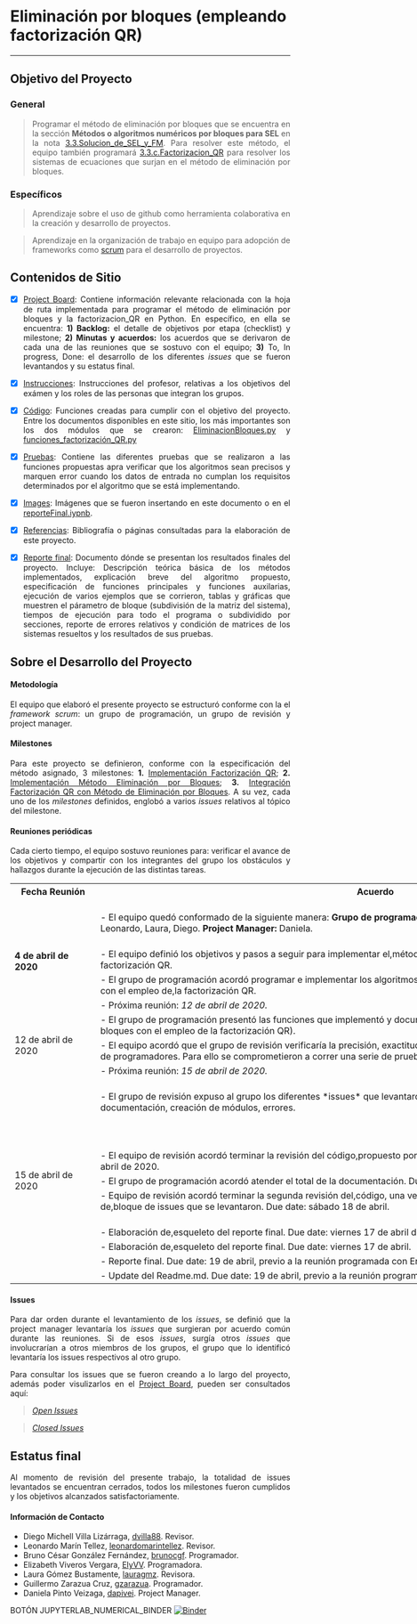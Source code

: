  # Eliminación por bloques (empleando factorización QR)

***
<div align="justify">

## Objetivo del Proyecto

### General

> Programar el método de eliminación por bloques que se encuentra en la sección **Métodos o algoritmos numéricos por bloques para SEL** en la nota [3.3.Solucion_de_SEL_y_FM](https://github.com/ITAM-DS/analisis-numerico-computo-cientifico/blob/master/temas/III.computo_matricial/3.3.Solucion_de_SEL_y_FM.ipynb). Para resolver este método, el equipo también programará  [3.3.c.Factorizacion_QR](https://github.com/ITAM-DS/analisis-numerico-computo-cientifico/blob/master/temas/III.computo_matricial/3.3.c.Factorizacion_QR.ipynb) para resolver los sistemas de ecuaciones que surjan en el método de eliminación por bloques.

### Específicos


>Aprendizaje sobre el uso de github como herramienta colaborativa en la creación y desarrollo de proyectos.

>Aprendizaje en la organización de trabajo en equipo para adopción de frameworks como [scrum](https://www.youtube.com/watch?v=b02ZkndLk1Y&feature=emb_logo) para el desarrollo de proyectos.

## Contenidos de Sitio

- [X] [Project Board](https://github.com/mno-2020-gh-classroom/ex-modulo-3-comp-matricial-qr-dapivei/projects/1): Contiene información relevante relacionada con la hoja de ruta implementada para programar el método de eliminación por bloques y la factorizacion_QR en Python. En específico, en ella se encuentra: **1) Backlog:**  el detalle de objetivos por etapa (checklist) y milestone; **2) Minutas y acuerdos:** los acuerdos que se derivaron de cada una de las reuniones que se sostuvo con el equipo; **3)** To, In progress, Done: el desarrollo de los diferentes *issues* que se fueron levantandos y su estatus final.


- [X] [Instrucciones](https://github.com/mno-2020-gh-classroom/ex-modulo-3-comp-matricial-qr-dapivei/blob/master/instrucciones.md): Instrucciones del profesor, relativas a los objetivos del exámen y los roles de las personas que integran los grupos.

- [X] [Código](https://github.com/mno-2020-gh-classroom/ex-modulo-3-comp-matricial-qr-dapivei/tree/master/Codigo): Funciones creadas para cumplir con el objetivo del proyecto. Entre los documentos disponibles en este sitio, los más importantes son los dos módulos que se crearon: [EliminacionBloques.py](https://github.com/mno-2020-gh-classroom/ex-modulo-3-comp-matricial-qr-dapivei/tree/master/Codigo) y [funciones_factorización_QR.py](https://github.com/mno-2020-gh-classroom/ex-modulo-3-comp-matricial-qr-dapivei/blob/master/Codigo/funciones_factorizacion_QR.py)

- [X] [Pruebas](https://github.com/mno-2020-gh-classroom/ex-modulo-3-comp-matricial-qr-dapivei/tree/master/Pruebas): Contiene las diferentes pruebas que se realizaron a las funciones propuestas apra verificar que los algoritmos sean precisos y marquen error cuando los datos de entrada no cumplan los requisitos determinados por el algoritmo que se está implementando.


- [X] [Images](https://github.com/mno-2020-gh-classroom/ex-modulo-3-comp-matricial-qr-dapivei/tree/master/Images): Imágenes que se fueron insertando en este documento o en el [reporteFinal.iypnb](https://github.com/mno-2020-gh-classroom/ex-modulo-3-comp-matricial-qr-dapivei/blob/master/reporteFinal.ipynb).


- [X] [Referencias](https://github.com/mno-2020-gh-classroom/ex-modulo-3-comp-matricial-qr-dapivei/tree/master/Referencias): Bibliografía o páginas consultadas para la elaboración de este proyecto.

- [X] [Reporte final](https://github.com/mno-2020-gh-classroom/ex-modulo-3-comp-matricial-qr-dapivei/blob/master/reporteFinal.ipynb): Documento dónde se presentan los resultados finales del proyecto. Incluye: Descripción teórica básica de los métodos implementados, explicación breve del algoritmo propuesto, especificación de funciones principales y funciones auxilarias, ejecución de varios ejemplos que se corrieron, tablas y gráficas que muestren el párametro de bloque (subdivisión de la matriz del sistema), tiempos de ejecución para todo el programa o subdividido por secciones, reporte de errores relativos y condición de matrices de los sistemas resueltos y los resultados de sus pruebas.

## Sobre el Desarrollo del Proyecto


#### Metodología

El equipo que elaboró el presente proyecto se estructuró conforme con la el *framework scrum*: un grupo de programación, un grupo de revisión y project manager.

#### Milestones

Para este proyecto se definieron, conforme con la especificación del método asignado, 3 milestones: **1.** [Implementación Factorización QR](https://github.com/mno-2020-gh-classroom/ex-modulo-3-comp-matricial-qr-dapivei/milestone/1); **2.** [Implementación Método Eliminación por Bloques](https://github.com/mno-2020-gh-classroom/ex-modulo-3-comp-matricial-qr-dapivei/milestone/2); **3.** [Integración Factorización QR con Método de Eliminación por Bloques](https://github.com/mno-2020-gh-classroom/ex-modulo-3-comp-matricial-qr-dapivei/milestone/3). A su vez, cada uno de los *milestones* definidos, englobó a varios *issues* relativos al tópico del milestone.

#### Reuniones periódicas

Cada cierto tiempo, el equipo sostuvo reuniones para: verificar el avance de los objetivos y compartir con los integrantes del grupo los obstáculos y hallazgos durante la ejecución de las distintas tareas.

<center>

<table class="tg" style="undefined;table-layout: fixed; width: 1160px">
<colgroup>
<col style="width: 154.166667px">
<col style="width: 1006.166667px">
</colgroup>
  <tr>
    <th class="tg-a0p1">Fecha Reunión</th>
    <th class="tg-a0p1">Acuerdo</th>
  </tr>
  <tr>
    <td class="tg-60hh" rowspan="4"><br><span style="font-weight:bold">4 de abril de 2020</span></td>
    <td class="tg-lsux"><br>- El equipo quedó conformado de la siguiente manera: <span style="font-weight:bold">Grupo de programación:</span> Bruno, Eli, Guillermo. <span style="font-weight:bold">Grupo de Revisión: </span>Leonardo, Laura, Diego. <span style="font-weight:bold">Project Manager: </span>Daniela.<br><br></td>
  </tr>
  <tr>
    <td class="tg-cwfa">- El equipo definió los objetivos y pasos a seguir para implementar el,método de eliminación por bloques con el empleo de la factorización QR.</td>
  </tr>
  <tr>
    <td class="tg-lsux">- El grupo de programación acordó programar e implementar los algoritmos,necesarios para el método de eliminación por bloques con el empleo de,la factorización QR.</td>
  </tr>
  <tr>
    <td class="tg-cwfa">- Próxima reunión: <span style="font-style:italic">12 de abril de 2020.</span></td>
  </tr>
  <tr>
    <td class="tg-wz24" rowspan="3">12 de abril de 2020<br></td>
    <td class="tg-lsux">- El grupo de programación presentó las funciones que implementó y documentó (necesarias para el método de eliminación de bloques con el empleo de la factorización QR).</td>
  </tr>
  <tr>
    <td class="tg-boy4">- El equipo acordó que el grupo de revisión verificaría la precisión, exactitud y documentación del código presentado por el grupo de programadores. Para ello se comprometieron a correr una serie de pruebas,unitarias. Due date: miercóles 15 de abril.</td>
  </tr>
  <tr>
    <td class="tg-v0dp">- Próxima reunión: <span style="font-style:italic">15 de abril de 2020.</span></td>
  </tr>
  <tr>
    <td class="tg-d6wr" rowspan="8">15 de abril de 2020<br></td>
    <td class="tg-cwfa"><br>- El grupo de revisión expuso al grupo los diferentes *issues* que levantaron en relación con: unit testing, estandarización de la documentación, creación de módulos, errores.<br><br><br><br></td>
  </tr>
  <tr>
    <td class="tg-lsux">- El equipo de revisión acordó terminar la revisión del código,propuesto por el equipo de programadores. Due date:jueves 16 de abril de 2020.<br></td>
  </tr>
  <tr>
    <td class="tg-cwfa">- El grupo de programación acordó atender el total de la documentación. Due date: viernes 17 de abril de 2020.<br></td>
  </tr>
  <tr>
    <td class="tg-lsux">- Equipo de revisión acordó terminar la segunda revisión del,código, una vez que el equipo de programación atienda el primer de,bloque de issues que se levantaron. Due date: sábado 18 de abril.</td>
  </tr>
  <tr>
    <td class="tg-cwfa"><br>- Elaboración de,esqueleto del reporte final. Due date: viernes 17 de abril de 2020.<br></td>
  </tr>
  <tr>
    <td class="tg-lsux">- Elaboración de,esqueleto del reporte final. Due date: viernes 17 de abril.</td>
  </tr>
  <tr>
    <td class="tg-cwfa">- Reporte final. Due date: 19 de abril, previo a la reunión programada con Erick.</td>
  </tr>
  <tr>
    <td class="tg-v0dp">- Update del Readme.md. Due date: 19 de abril, previo a la reunión programada con Erick.</td>
  </tr>
</table>

</center>

#### Issues

Para dar orden durante el levantamiento de los *issues*, se definió que la project manager levantaría los *issues* que surgieran por acuerdo común durante las reuniones. Si de esos *issues*, surgía otros *issues* que involucrarían a otros miembros de los grupos, el grupo que lo identificó levantaría los issues respectivos al otro grupo.

Para consultar los issues que se fueron creando a lo largo del proyecto, además poder visulizarlos en el [Project Board](https://github.com/mno-2020-gh-classroom/ex-modulo-3-comp-matricial-qr-dapivei/projects/1), pueden ser consultados aquí:

> [*Open Issues*](https://github.com/mno-2020-gh-classroom/ex-modulo-3-comp-matricial-qr-dapivei/issues?q=is%3Aopen+is%3Aissue)

> [*Closed Issues*](https://github.com/mno-2020-gh-classroom/ex-modulo-3-comp-matricial-qr-dapivei/issues?q=is%3Aissue+is%3Aclosed)
## Estatus final

Al momento de revisión del presente trabajo, la totalidad de issues levantados se encuentran cerrados, todos los milestones fueron cumplidos y los objetivos alcanzados satisfactoriamente.

#### Información de Contacto

 - Diego Michell Villa Lizárraga, [dvilla88](https://github.com/dvilla88). Revisor.
 - Leonardo Marín Tellez, [leonardomarintellez](https://github.com/leonardomarintellez). Revisor.
 - Bruno César González Fernández, [brunocgf](https://github.com/brunocgf). Programador.
 - Elizabeth Viveros Vergara, [ElyVV](https://github.com/ElyVV). Programadora.
 - Laura Gómez Bustamente, [lauragmz](https://github.com/lauragmz). Revisora.
 - Guillermo Zarazua Cruz, [gzarazua](https://github.com/gzarazua). Programador.
 - Daniela Pinto Veizaga, [dapivei](https://github.com/dapivei). Project Manager.



</div>

BOTÓN JUPYTERLAB_NUMERICAL_BINDER
[![Binder](https://mybinder.org/badge_logo.svg)](https://mybinder.org/v2/gh/gzarazua/repo_publico_mno/rama2?urlpath=lab)
